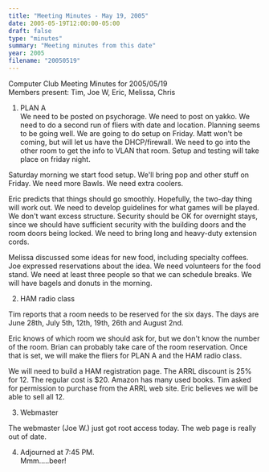 ```yaml
---
title: "Meeting Minutes - May 19, 2005"
date: 2005-05-19T12:00:00-05:00
draft: false
type: "minutes"
summary: "Meeting minutes from this date"
year: 2005
filename: "20050519"
---
```


Computer Club Meeting Minutes for 2005/05/19<br>
Members present: Tim, Joe W, Eric, Melissa, Chris<p>

1) PLAN A<br>
We need to be posted on psychorage.  We need to post on yakko.  We need to do a
second run of fliers with date and location.  Planning seems to be going well.
We are going to do setup on Friday.  Matt won't be coming, but will let us have
the DHCP/firewall.  We need to go into the other room to get the info to VLAN
that room.  Setup and testing will take place on friday night.<p>

Saturday morning we start food setup.  We'll bring pop and other stuff on
Friday.  We need more Bawls.  We need extra coolers. <br> 

Eric predicts that things should go smoothly.  Hopefully, the two-day thing
will work out.  We need to develop guidelines for what games will be played.
We don't want excess structure.  Security should be OK for overnight stays,
since we should have sufficient security with the building doors and the room
doors being locked.  We need to bring long and heavy-duty extension cords.<p>

Melissa discussed some ideas for new food, including specialty coffees.  Joe
expressed reservations about the idea.  We need volunteers for the food stand.
We need at least three people so that we can schedule breaks.  We will have
bagels and donuts in the morning.<p>

2) HAM radio class<br>

Tim reports that a room needs to be reserved for the six days.  The days are
June 28th, July 5th, 12th, 19th, 26th and August 2nd.<p>

Eric knows of which room we should ask for, but we don't know the number of the
room.  Brian can probably take care of the room reservation.  Once that is set,
we will make the fliers for PLAN A and the HAM radio class.<p>

We will need to build a HAM registration page.   The ARRL discount is 25% for
12.  The regular cost is $20.  Amazon has many used books.  Tim asked for
permission to purchase from the ARRL web site.  Eric believes we will be able
to sell all 12.<p>

3) Webmaster<br>

The webmaster (Joe W.) just got root access today.  The web page is really out
of date.<p>

4) Adjourned at 7:45 PM.<br>
Mmm.....beer!
